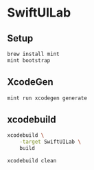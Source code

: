 # SwiftUILab

## Setup

```sh
brew install mint
mint bootstrap
```

## XcodeGen

```sh
mint run xcodegen generate
```

## xcodebuild

```sh
xcodebuild \
    -target SwiftUILab \
    build

xcodebuild clean
```

